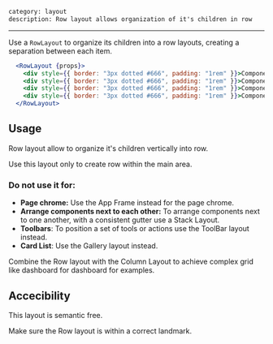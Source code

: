 ```meta
category: layout
description: Row layout allows organization of it's children in row
```

---

Use a `RowLayout` to organize its children into a row layouts, creating a separation between each item.

```jsx
  <RowLayout {props}>
    <div style={{ border: "3px dotted #666", padding: "1rem" }}>Component</div>
    <div style={{ border: "3px dotted #666", padding: "1rem" }}>Component</div>
    <div style={{ border: "3px dotted #666", padding: "1rem" }}>Component</div>
    <div style={{ border: "3px dotted #666", padding: "1rem" }}>Component</div>
  </RowLayout>
```

## Usage

Row layout allow to organize it's children vertically into row.

Use this layout only to create row within the main area.

### Do not use it for:

- **Page chrome:** Use the App Frame instead for the page chrome.
- **Arrange components next to each other:** To arrange components next to one another, with a consistent gutter use a Stack Layout.
- **Toolbars**: To position a set of tools or actions use the ToolBar layout instead.
- **Card List**: Use the Gallery layout instead.

Combine the Row layout with the Column Layout to achieve complex grid like dashboard for dashboard for examples.

## Accecibility

This layout is semantic free.

Make sure the Row layout is within a correct landmark.
